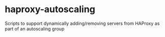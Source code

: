 # haproxy-autoscaling
Scripts to support dynamically adding/removing servers from HAProxy as part of an autoscaling group
